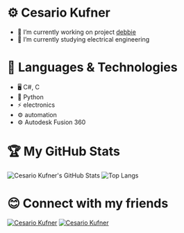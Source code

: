 # ⚙ Cesario Kufner
- 🔭 I’m currently working on project [debbie](https://github.com/ckfnr/Projekt-Debbie)
- 🌱 I’m currently studying electrical engineering

# 🌟 Languages & Technologies
- 🖥️ C#, C
- 🐍 Python
- ⚡ electronics
- ⚙️ automation
- ⚙️ Autodesk Fusion 360

# 🏆 My GitHub Stats
![Cesario Kufner's GitHub Stats](https://github-readme-stats.vercel.app/api?username=ckfnr&show_icons=true&theme=radical)
![Top Langs](https://github-readme-stats.vercel.app/api/top-langs/?username=ckfnr&layout=compact&theme=radical) 

# 😊 Connect with my friends
[![Cesario Kufner](https://img.shields.io/badge/GitHub-AJ_Holzer-lightgrey?style=flat&logo=github)](https://github.com/AJ-Holzer)
[![Cesario Kufner](https://img.shields.io/badge/GitHub-Momen_Louati-lightgrey?style=flat&logo=github)](https://github.com/momenlouati)
